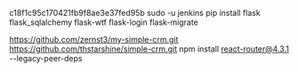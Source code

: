 
c18f1c95c170421fb9f8ae3e37fed95b
sudo -u jenkins pip install flask flask_sqlalchemy flask-wtf flask-login flask-migrate

https://github.com/zernst3/my-simple-crm.git
https://github.com/thstarshine/simple-crm.git
npm install react-router@4.3.1 --legacy-peer-deps
